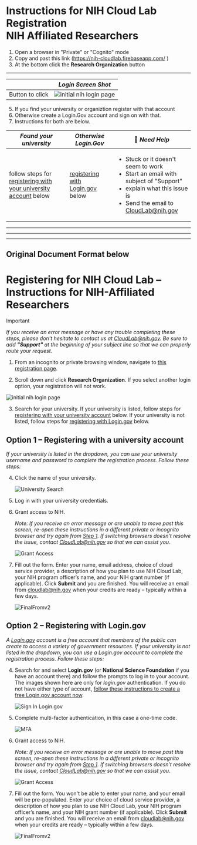
# Instructions for NIH Cloud Lab Registration <br> <span class="subhead">NIH Affiliated Researchers</span>
1. Open a browser in "Private" or "Cognito" mode
2. Copy and past this link (https://nih-cloudlab.firebaseapp.com/ )
3. At the bottom click the **Research Organization** button
******
||*Login Screen Shot*|
|----------------|----------------|
|Button to click|![initial nih login page](/images/signon.png)|

5. If you find your university or organiztion register with that account
6. Otherwise create a Login.Gov account and sign on with that.
7. Instructions for both are below.

  |*Found your university*|*Otherwise Login.Gov*| :red_circle: *Need Help*|
  |---|---|---|
  |follow steps for [registering with your university account](#university) below| [registering with Login.gov](#login.gov) below| <ul><li> Stuck or it doesn't seem to work </li><li> Start an email with subject of "Support" </li><li> explain what this issue is </li><li> Send the email to CloudLab@nih.gov</li> </ul>|


----------
----------
---------
## Original Document Format below
# Registering for NIH Cloud Lab – Instructions for NIH-Affiliated Researchers
> [!IMPORTANT]  
> *If you receive an error message or have any trouble completing these steps, please don't hesitate to contact us at CloudLab@nih.gov. Be sure to add **"Support"** at the beginning of your subject line so that we can properly route your request.*

1. From an incognito or private browsing window, navigate to [this registration page](https://nih-cloudlab.firebaseapp.com). <a name="step1"></a>

2. Scroll down and click **Research Organization**. If you select another login option, your registration will not work.

  ![initial nih login page](/images/1_NIH_login.png)

3. Search for your university. If your university is listed, follow steps for [registering with your university account](#university) below. If your university is not listed, follow steps for [registering with Login.gov](#login.gov) below.
   
## Option 1 – Registering with a university account <a name="university"></a>

_If your university is listed in the dropdown, you can use your university username and password to complete the registration process. Follow these steps:_

4. Click the name of your university.

   ![University Search](/images/2_input_university.png)

5. Log in with your university credentials.

6. Grant access to NIH.
   
   *Note: If you receive an error message or are unable to move past this screen, re-open these instructions in a different private or incognito browser and try again from [Step 1](#step1). If switching browsers doesn’t resolve the issue, contact CloudLab@nih.gov so that we can assist you.*

   ![Grant Access](/images/3_grant_access.png)

7. Fill out the form. Enter your name, email address, choice of cloud service provider, a description of how you plan to use NIH Cloud Lab, your NIH program officer’s name, and your NIH grant number (if applicable). Click **Submit** and you are finished. You will receive an email from cloudlab@nih.gov when your credits are ready – typically within a few days.
   
   ![FinalFromv2](/images/4_final_formv2.png)
   
## Option 2 – Registering with Login.gov <a name="login.gov"></a>
*A [Login.gov](https://login.gov/) account is a free account that members of the public can create to access a variety of government resources. If your university is not listed in the dropdown, you can use a Login.gov account to complete the registration process. Follow these steps:*

4. Search for and select **Login.gov** (or **National Science Foundation** if you have an account there) and follow the prompts to log in to your account. The images shown here are only for *login.gov* authentication. If you do not have either type of account, [follow these instructions to create a free Login.gov account now](https://login.gov/help/get-started/create-your-account/).

   ![Sign In Login.gov](/images/6_signin_logingov.png)

5. Complete multi-factor authentication, in this case a one-time code.

   ![MFA](/images/7_mfa.png)

6. Grant access to NIH.
   
   *Note: If you receive an error message or are unable to move past this screen, re-open these instructions in a different private or incognito browser and try again from [Step 1](#step1). If switching browsers doesn’t resolve the issue, contact CloudLab@nih.gov so that we can assist you.*

   ![Grant Access](/images/3_grant_access.png)

7. Fill out the form. You won't be able to enter your name, and your email will be pre-populated. Enter your choice of cloud service provider, a description of how you plan to use NIH Cloud Lab, your NIH program officer’s name, and your NIH grant number (if applicable). Click **Submit** and you are finished. You will receive an email from cloudlab@nih.gov when your credits are ready – typically within a few days.
   
   ![FinalFromv2](/images/4_final_formv2.png)
